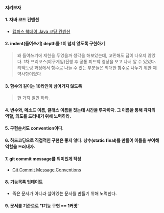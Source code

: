#### 지켜보자
#### 1. 자바 코드 컨벤션
- [캠퍼스 핵데이 Java 코딩 컨벤션](https://naver.github.io/hackday-conventions-java/)

#### 2. indent(들여쓰기) depth를 1이 넘지 않도록 구현하기
> 왜 들여쓰기에 제한을 두었을까 생각을 해보았는데, 고민해도 답이 나오지 않았다.
1차 프리코스(야구게임)진행 후 공통 피드백 영상을 보고 나서 알 수 있었다.
리팩토링 과정에서 함수로 나눌 수 있는 부분들은 최대한 함수로 나누기 위한 제약사항이었다

#### 3. 함수의 길이는 10라인이 넘어가지 않도록 
> 한 가지 일만 하라.

#### 4. 변수와, 메소드 이름, 클래스 이름을 짓는데 시간을 투자하자. 그 이름을 통해 각자의 역할, 의도를 드러내기 위해 노력하라.
#### 5. 구현순서도 convention이다.
#### 6. 하드코딩으로 직접적인 구현은 좋지 않다. 상수(static final)를 만들어 이름을 부여해 역할을 드러내자.
#### 7. git commit message를 의미있게 작성
- [Git Commit Message Conventions](https://docs.google.com/document/d/1QrDFcIiPjSLDn3EL15IJygNPiHORgU1_OOAqWjiDU5Y/edit) 
#### 8. 기능목록 업데이트
- 죽은 문서가 아니라 살아있는 문서를 만들기 위해 노력한다.
#### 9. 문서를 기준으로 '1기능 구현 == 1커밋'


